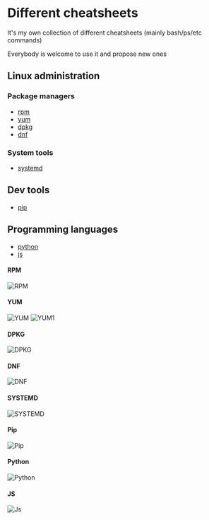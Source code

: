 # Different cheatsheets

It's my own collection of different cheatsheets (mainly bash/ps/etc commands)

Everybody is welcome to use it and propose new ones

## Linux administration

### Package managers

- [rpm](#RPM)
- [yum](#YUM)
- [dpkg](#DPKG)
- [dnf](#DNF)

### System tools

- [systemd](#SYSTEMD)

## Dev tools

- [pip](#Pip)

## Programming languages

- [python](#Python)
- [js](#JS)

#### RPM
![RPM](https://github.com/SvyatoslavFedynyak/cheatsheets/blob/master/files/rpm.jpg)

#### YUM
![YUM](https://github.com/SvyatoslavFedynyak/cheatsheets/blob/master/files/yum.png)
![YUM1](https://github.com/SvyatoslavFedynyak/cheatsheets/blob/master/files/yum1.png)

#### DPKG
![DPKG](https://github.com/SvyatoslavFedynyak/cheatsheets/blob/master/files/deb.jpg)

#### DNF
![DNF](https://github.com/SvyatoslavFedynyak/cheatsheets/blob/master/files/dnf.jpg)

#### SYSTEMD
![SYSTEMD](https://github.com/SvyatoslavFedynyak/cheatsheets/blob/master/files/systemd.jpg)

#### Pip
![Pip](https://github.com/SvyatoslavFedynyak/cheatsheets/blob/master/files/pip.jpg)

#### Python
![Python](https://github.com/SvyatoslavFedynyak/cheatsheets/blob/master/files/python_cheatsheet.png)

#### JS
![Js](https://github.com/SvyatoslavFedynyak/cheatsheets/blob/master/files/js_cheatsheet.png)
